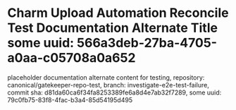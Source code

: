 # Charm Upload Automation Reconcile Test Documentation Alternate Title some uuid: 566a3deb-27ba-4705-a0aa-c05708a0a652
 placeholder documentation alternate content for testing,  repository: canonical/gatekeeper-repo-test,  branch: investigate-e2e-test-failure,  commit sha: d81da60ca6f34fa8253389fe6a8d4e7ab32f7289,  some uuid: 79c0fb75-83f8-4fac-b3a4-85d54195d495